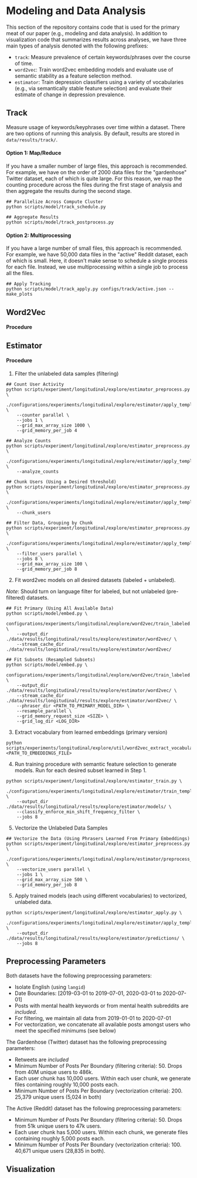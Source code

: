 # Modeling and Data Analysis

This section of the repository contains code that is used for the primary meat of our paper (e.g., modeling and data analysis). In addition to visualization code that summarizes results across analyses, we have three main types of analysis denoted with the following prefixes:

* `track`: Measure prevalence of certain keywords/phrases over the course of time.
* `word2vec`: Train word2vec embedding models and evaluate use of semantic stability as a feature selection method.
* `estimator`: Train depression classifiers using a variety of vocabularies (e.g., via semantically stable feature selection) and evaluate their estimate of change in depression prevalence.

## Track

Measure usage of keywords/keyphrases over time within a dataset. There are two options of running this analysis. By default, results are stored in `data/results/track/`.

#### Option 1: Map/Reduce

If you have a smaller number of large files, this approach is recommended. For example, we have on the order of 2000 data files for the "gardenhose" Twitter dataset, each of which is quite large. For this reason, we map the counting procedure across the files during the first stage of analysis and then aggregate the results during the second stage.

```
## Parallelize Across Compute Cluster
python scripts/model/track_schedule.py

## Aggregate Results
python scripts/model/track_postprocess.py
```

#### Option 2: Multiprocessing

If you have a large number of small files, this approach is recommended. For example, we have 50,000 data files in the "active" Reddit dataset, each of which is small. Here, it doesn't make sense to schedule a single process for each file. Instead, we use multiprocessing within a single job to process all the files.

```
## Apply Tracking
python scripts/model/track_apply.py configs/track/active.json --make_plots
```

## Word2Vec

#### Procedure

## Estimator

#### Procedure

1. Filter the unlabeled data samples (filtering)

```
## Count User Activity
python scripts/experiment/longitudinal/explore/estimator_preprocess.py \
    ./configurations/experiments/longitudinal/explore/estimator/apply_template.json \
    --counter parallel \
    --jobs 1 \
    --grid_max_array_size 1000 \
    --grid_memory_per_job 4

## Analyze Counts
python scripts/experiment/longitudinal/explore/estimator_preprocess.py \
    ./configurations/experiments/longitudinal/explore/estimator/apply_template.json \
    --analyze_counts

## Chunk Users (Using a Desired threshold)
python scripts/experiment/longitudinal/explore/estimator_preprocess.py \
    ./configurations/experiments/longitudinal/explore/estimator/apply_template.json \
    --chunk_users

## Filter Data, Grouping by Chunk
python scripts/experiment/longitudinal/explore/estimator_preprocess.py \
    ./configurations/experiments/longitudinal/explore/estimator/apply_template.json \
    --filter_users parallel \
    --jobs 8 \
    --grid_max_array_size 100 \
    --grid_memory_per_job 8
```

2. Fit word2vec models on all desired datasets (labeled + unlabeled).

*Note*: Should turn on language filter for labeled, but not unlabeled (pre-filtered) datasets.

```
## Fit Primary (Using All Available Data)
python scripts/model/embed.py \
    configurations/experiments/longitudinal/explore/word2vec/train_labeled.json \
    --output_dir ./data/results/longitudinal/results/explore/estimator/word2vec/ \
    --stream_cache_dir ./data/results/longitudinal/results/explore/estimator/word2vec/

## Fit Subsets (Resampled Subsets)
python scripts/model/embed.py \
    configurations/experiments/longitudinal/explore/word2vec/train_labeled.json \
    --output_dir ./data/results/longitudinal/results/explore/estimator/word2vec/ \
    --stream_cache_dir ./data/results/longitudinal/results/explore/estimator/word2vec/ \
    --phraser_dir <PATH_TO_PRIMARY_MODEL_DIR> \
    --resample_parallel \
    --grid_memory_request_size <SIZE> \
    --grid_log_dir <LOG_DIR>
```

3. Extract vocabulary from learned embeddings (primary version)

```
python scripts/experiments/longitudinal/explore/util/word2vec_extract_vocabulary.py <PATH_TO_EMBEDDINGS_FILE>
```

4. Run training procedure with semantic feature selection to generate models. Run for each desired subset learned in Step 1.

```
python scripts/experiment/longitudinal/explore/estimator_train.py \
    ./configurations/experiments/longitudinal/explore/estimator/train_template.json \
    --output_dir ./data/results/longitudinal/results/explore/estimator/models/ \
    --classify_enforce_min_shift_frequency_filter \
    --jobs 8
```

5. Vectorize the Unlabeled Data Samples

```
## Vectorize the Data (Using Phrasers Learned From Primary Embeddings)
python scripts/experiment/longitudinal/explore/estimator_preprocess.py \
    ./configurations/experiments/longitudinal/explore/estimator/preprocess_template.json \
    --vectorize_users parallel \
    --jobs 1 \
    --grid_max_array_size 500 \
    --grid_memory_per_job 8
```    

5. Apply trained models (each using different vocabularies) to vectorized, unlabeled data.

```
python scripts/experiment/longitudinal/explore/estimator_apply.py \
    ./configurations/experiments/longitudinal/explore/estimator/apply_template.json \
    --output_dir ./data/results/longitudinal/results/explore/estimator/predictions/ \
    --jobs 8
```

## Preprocessing Parameters

Both datasets have the following preprocessing parameters:

* Isolate English (using `langid`)
* Date Boundaries: [2019-03-01 to 2019-07-01, 2020-03-01 to 2020-07-01]
* Posts with mental health keywords or from mental health subreddits are *included*.
* For filtering, we maintain all data from 2019-01-01 to 2020-07-01
* For vectorization, we concatenate all available posts amongst users who meet the specified minimums (see below)

The Gardenhose (Twitter) dataset has the following preprocessing parameters:

* Retweets are *included*
* Minimum Number of Posts Per Boundary (filtering criteria): 50. Drops from 40M unique users to 486k.
* Each user chunk has 10,000 users. Within each user chunk, we generate files containing roughly 10,000 posts each.
* Minimum Number of Posts Per Boundary (vectorization criteria): 200. 25,379 unique users (5,024 in both)

The Active (Reddit) dataset has the following preprocessing parameters:

* Minimum Number of Posts Per Boundary (filtering criteria): 50. Drops from 51k unique users to 47k users.
* Each user chunk has 5,000 users. Within each chunk, we generate files containing roughly 5,000 posts each.
* Minimum Number of Posts Per Boundary (vectorization criteria): 100. 40,671 unique users (28,835 in both).

## Visualization